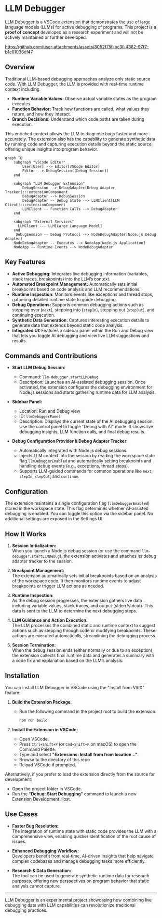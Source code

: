 # LLM Debugger

LLM Debugger is a VSCode extension that demonstrates the use of large language models (LLMs) for active debugging of programs. This project is a **proof of concept** developed as a research experiment and will not be actively maintained or further developed.



https://github.com/user-attachments/assets/8052f75f-bc3f-4382-97f7-b1e01936df47



## Overview

Traditional LLM-based debugging approaches analyze only static source code. With LLM Debugger, the LLM is provided with real-time runtime context including:
- **Runtime Variable Values:** Observe actual variable states as the program executes.
- **Function Behavior:** Track how functions are called, what values they return, and how they interact.
- **Branch Decisions:** Understand which code paths are taken during execution.

This enriched context allows the LLM to diagnose bugs faster and more accurately. The extension also has the capability to generate synthetic data by running code and capturing execution details beyond the static source, offering unique insights into program behavior.


```mermaid
graph TB
    subgraph "VSCode Editor"
        User[User] --> Editor[VSCode Editor]
        Editor --> DebugSession((Debug Session))
    end

    subgraph "LLM Debugger Extension"
        DebugSession --> DebugAdapter[Debug Adapter Tracker]:::extensionComponent
        DebugAdapter --> DebugSession
        DebugAdapter -- Debug State --> LLMClient[LLM Client]:::extensionComponent
        LLMClient -- Function Calls --> DebugAdapter
    end

    subgraph "External Services"
      LLMClient --- LLM[Large Language Model]
    end
     DebugSession -- Debug Protocol --> NodeDebugAdapter[Node.js Debug Adapter]
    NodeDebugAdapter -- Executes --> NodeApp[Node.js Application]
    NodeApp -- Runtime Events --> NodeDebugAdapter

```

## Key Features

- **Active Debugging:** Integrates live debugging information (variables, stack traces, breakpoints) into the LLM’s context.
- **Automated Breakpoint Management:** Automatically sets initial breakpoints based on code analysis and LLM recommendations.
- **Runtime Inspection:** Monitors events like exceptions and thread stops, gathering detailed runtime state to guide debugging.
- **Debug Operations:** Supports common debugging actions such as stepping over (`next`), stepping into (`stepIn`), stepping out (`stepOut`), and continuing execution.
- **Synthetic Data Generation:** Captures interesting execution details to generate data that extends beyond static code analysis.
- **Integrated UI:** Features a sidebar panel within the Run and Debug view that lets you toggle AI debugging and view live LLM suggestions and results.

## Commands and Contributions

- **Start LLM Debug Session:**  
  - Command: `llm-debugger.startLLMDebug`  
  - Description: Launches an AI-assisted debugging session. Once activated, the extension configures the debugging environment for Node.js sessions and starts gathering runtime data for LLM analysis.

- **Sidebar Panel:**  
  - Location: Run and Debug view  
  - ID: `llmDebuggerPanel`  
  - Description: Displays the current state of the AI debugging session. Use the control panel to toggle "Debug with AI" mode. It shows live debugging insights, LLM function calls, and final debug results.

- **Debug Configuration Provider & Debug Adapter Tracker:**  
  - Automatically integrated with Node.js debug sessions.  
  - Injects LLM context into the session by reading the workspace state flag `llmDebuggerEnabled` and automatically setting breakpoints and handling debug events (e.g., exceptions, thread stops).
  - Supports LLM-guided commands for common operations like `next`, `stepIn`, `stepOut`, and `continue`.

## Configuration

The extension maintains a single configuration flag (`llmDebuggerEnabled`) stored in the workspace state. This flag determines whether AI-assisted debugging is enabled. You can toggle this option via the sidebar panel. No additional settings are exposed in the Settings UI.

## How It Works

1. **Session Initialization:**  
   When you launch a Node.js debug session (or use the command `llm-debugger.startLLMDebug`), the extension activates and attaches its debug adapter tracker to the session.

2. **Breakpoint Management:**  
   The extension automatically sets initial breakpoints based on an analysis of the workspace code. It then monitors runtime events to adjust breakpoints or trigger LLM actions as needed.

3. **Runtime Inspection:**  
   As the debug session progresses, the extension gathers live data including variable values, stack traces, and output (stderr/stdout). This data is sent to the LLM to determine the next debugging steps.

4. **LLM Guidance and Action Execution:**  
   The LLM processes the combined static and runtime context to suggest actions such as stepping through code or modifying breakpoints. These actions are executed automatically, streamlining the debugging process.

5. **Session Termination:**  
   When the debug session ends (either normally or due to an exception), the extension collects final runtime data and generates a summary with a code fix and explanation based on the LLM’s analysis.

## Installation

You can install LLM Debugger in VSCode using the "Install from VSIX" feature:

1. **Build the Extension Package:**
   - Run the following command in the project root to build the extension:
     ```bash
     npm run build
     ```

2. **Install the Extension in VSCode:**
   - Open VSCode.
   - Press `Ctrl+Shift+P` (or `Cmd+Shift+P` on macOS) to open the Command Palette.
   - Type and select **"Extensions: Install from from location..."**.
   - Browse to the directory of this repo
   - Reload VSCode if prompted.

Alternatively, if you prefer to load the extension directly from the source for development:
- Open the project folder in VSCode.
- Run the **"Debug: Start Debugging"** command to launch a new Extension Development Host.

## Use Cases

- **Faster Bug Resolution:**  
  The integration of runtime state with static code provides the LLM with a comprehensive view, enabling quicker identification of the root cause of issues.

- **Enhanced Debugging Workflow:**  
  Developers benefit from real-time, AI-driven insights that help navigate complex codebases and manage debugging tasks more efficiently.

- **Research & Data Generation:**  
  The tool can be used to generate synthetic runtime data for research purposes, offering new perspectives on program behavior that static analysis cannot capture.

---

LLM Debugger is an experimental project showcasing how combining live debugging data with LLM capabilities can revolutionize traditional debugging practices.
